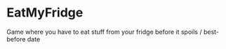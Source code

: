 # EatMyFridge
Game where you have to eat stuff from your fridge before it spoils / best-before date
